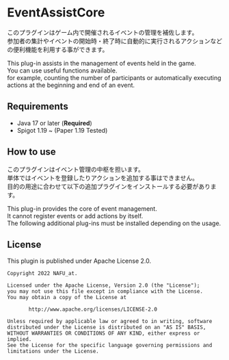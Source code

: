 # EventAssistCore

このプラグインはゲーム内で開催されるイベントの管理を補佐します。  
参加者の集計やイベントの開始時・終了時に自動的に実行されるアクションなどの便利機能を利用する事ができます。

This plug-in assists in the management of events held in the game.  
You can use useful functions available.  
for example, counting the number of participants or automatically executing actions at the beginning and end of an
event.

## Requirements

- Java 17 or later (**Required**)
- Spigot 1.19 ~ (Paper 1.19 Tested)

## How to use

このプラグインはイベント管理の中枢を担います。  
単体ではイベントを登録したりアクションを追加する事はできません。  
目的の用途に合わせて以下の追加プラグインをインストールする必要があります。

This plug-in provides the core of event management.  
It cannot register events or add actions by itself.  
The following additional plug-ins must be installed depending on the usage.

## License

This plugin is published under Apache License 2.0.

    Copyright 2022 NAFU_at.
    
    Licensed under the Apache License, Version 2.0 (the "License");
    you may not use this file except in compliance with the License.
    You may obtain a copy of the License at
    
           http://www.apache.org/licenses/LICENSE-2.0
    
    Unless required by applicable law or agreed to in writing, software
    distributed under the License is distributed on an "AS IS" BASIS,
    WITHOUT WARRANTIES OR CONDITIONS OF ANY KIND, either express or implied.
    See the License for the specific language governing permissions and
    limitations under the License.
